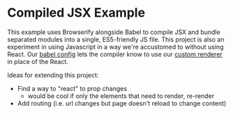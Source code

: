 # Compiled JSX Example

This example uses Browserify alongside Babel to compile JSX and bundle separated modules into a single, ES5-friendly JS file. 
This project is also an experiment in using Javascript in a way we're accustomed to without using React.  Our [babel config](./.babelrc) lets the compiler know to use our [custom renderer](src/parseJSX.js) in place of the React.

Ideas for extending this project:
 - Find a way to "react" to prop changes
   - would be cool if only the elements that need to render, re-render
 - Add routing (i.e. url changes but page doesn't reload to change content)
